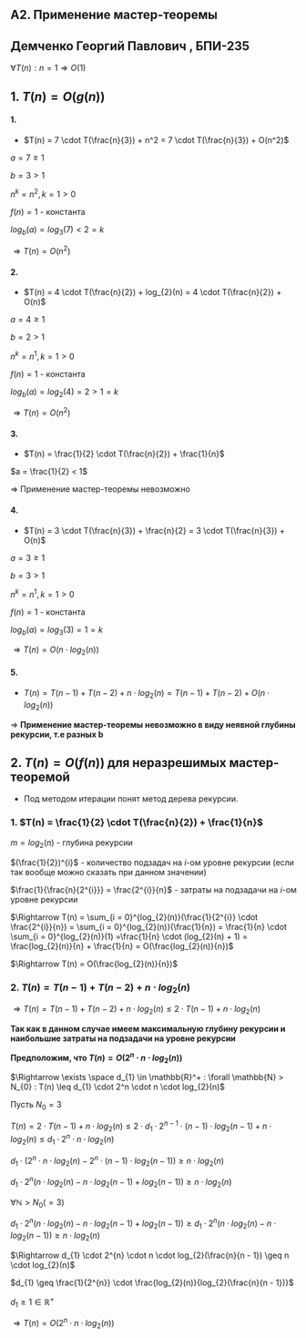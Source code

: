 ## A2. Применение мастер-теоремы

## Демченко Георгий Павлович , БПИ-235

$\forall T(n) : n = 1 \Rightarrow O(1)$


## 1. $T(n) = O(g(n))$


#### 1.
 - $T(n) = 7 \cdot T(\frac{n}{3}) + n^2 = 7 \cdot T(\frac{n}{3}) + O(n^2)$

 $a = 7 \geq 1$

 $b = 3 > 1$

$n^{k} = n^2, k = 1 > 0$

 $f(n) = 1$ - константа

 $log_{b}(a) = log_{3}(7) < 2 = k$

 $\Rightarrow T(n) = O(n^2)$

#### 2.

 - $T(n) = 4 \cdot T(\frac{n}{2}) + log_{2}(n) = 4 \cdot T(\frac{n}{2}) + O(n)$

 $a = 4 \geq 1$

 $b = 2 > 1$

 $n^{k} = n^1, k = 1 > 0$

 $f(n) = 1$ - константа

 $log_{b}(a) = log_{2}(4) = 2 > 1 = k$

 $\Rightarrow T(n) = O(n^2)$

#### 3.

 - $T(n) = \frac{1}{2} \cdot T(\frac{n}{2}) + \frac{1}{n}$

 $a = \frac{1}{2} < 1$

 $\Rightarrow$ Применение мастер-теоремы невозможно

#### 4.

- $T(n) = 3 \cdot T(\frac{n}{3}) + \frac{n}{2} = 3 \cdot T(\frac{n}{3}) + O(n)$

 $a = 3 \geq 1$

 $b = 3 > 1$

 $n^{k} = n^1, k = 1 > 0$

 $f(n) = 1$ - константа

 $log_{b}(a) = log_{3}(3) = 1 = k$

  $\Rightarrow T(n) = O(n \cdot log_{2}(n))$

#### 5.

- $T(n) = T(n - 1) + T(n - 2) + n \cdot log_{2}(n) = T(n - 1) + T(n - 2) + O(n \cdot log_{2}(n))$

$\Rightarrow$ **Применение мастер-теоремы невозможно в виду неявной глубины рекурсии, т.е разных b**

## 2. $T(n) = O(f(n))$ для неразрешимых мастер-теоремой

- Под методом итерации понят метод дерева рекурсии.

### 1. $T(n) = \frac{1}{2} \cdot T(\frac{n}{2}) + \frac{1}{n}$

$m = log_{2}(n)$ - глубина рекурсии

$(\frac{1}{2})^{i}$ - количество подзадач на $i$-ом уровне рекурсии (если так вообще можно сказать при данном значении)

$\frac{1}{\frac{n}{2^{i}}} = \frac{2^{i}}{n}$ - затраты на подзадачи на $i$-ом уровне рекурсии

$\Rightarrow T(n) = \sum_{i = 0}^{log_{2}(n)}(\frac{1}{2^{i}} \cdot \frac{2^{i}}{n}) = \sum_{i = 0}^{log_{2}(n)}(\frac{1}{n}) = \frac{1}{n} \cdot \sum_{i = 0}^{log_{2}(n)}(1) =\frac{1}{n} \cdot (log_{2}(n) + 1) = \frac{log_{2}(n)}{n} + \frac{1}{n} = O(\frac{log_{2}(n)}{n})$

$\Rightarrow T(n) = O(\frac{log_{2}(n)}{n})$


### 2. $T(n) = T(n - 1) + T(n - 2) + n \cdot log_{2}(n)$

$\Rightarrow T(n) = T(n - 1) + T(n - 2) + n \cdot log_{2}(n) \leq 2 \cdot T(n - 1) + n \cdot log_{2}(n)$

**Так как в данном случае имеем максимальную глубину рекурсии и наибольшие затраты на подзадачи на уровне рекурсии**

**Предположим, что $T(n) = O(2^n \cdot n \cdot log_{2}(n))$**

 $\Rightarrow \exists \space d_{1} \in \mathbb{R}^+ : \forall \mathbb{N} > N_{0} :  T(n) \leq d_{1} \cdot 2^n \cdot n \cdot log_{2}(n)$

 Пусть $N_{0} = 3$

 $T(n) = 2 \cdot T(n - 1) + n \cdot log_{2}(n) \leq 2 \cdot d_{1} \cdot 2^{n - 1} \cdot (n - 1) \cdot log_{2}(n-1) + n \cdot log_{2}(n) \leq d_{1} \cdot 2^n \cdot n \cdot log_{2}(n)$

 $d_{1} \cdot (2^n \cdot n \cdot log_{2}(n) - 2^{n} \cdot (n - 1) \cdot log_{2}(n - 1)) \geq n \cdot log_{2}(n)$

  $d_{1} \cdot 2^n  ( n \cdot log_{2}(n) - n \cdot log_{2}(n - 1) + log_{2}(n - 1)) \geq n \cdot log_{2}(n)$

 $\forall \mathbb{N} > N_{0}( = 3)$

 $d_{1} \cdot 2^n  ( n \cdot log_{2}(n) - n \cdot log_{2}(n - 1) + log_{2}(n - 1)) \geq d_{1} \cdot 2^n  ( n \cdot log_{2}(n) - n \cdot log_{2}(n - 1)) \geq n \cdot log_{2}(n)$

 $\Rightarrow d_{1} \cdot 2^{n} \cdot n \cdot log_{2}(\frac{n}{n - 1}) \geq n \cdot log_{2}(n)$

 $d_{1} \geq \frac{1}{2^{n}} \cdot \frac{log_{2}(n)}{log_{2}(\frac{n}{n - 1})}$

 $d_{1} \geq 1 \in \mathbb{R}^{+}$

 $\Rightarrow T(n) = O(2^n \cdot n \cdot log_{2}(n))$